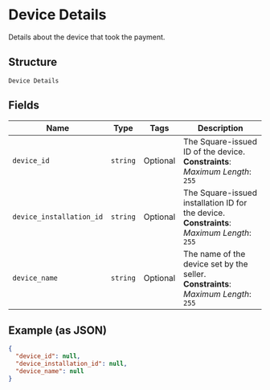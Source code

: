
# Device Details

Details about the device that took the payment.

## Structure

`Device Details`

## Fields

| Name | Type | Tags | Description |
|  --- | --- | --- | --- |
| `device_id` | `string` | Optional | The Square-issued ID of the device.<br>**Constraints**: *Maximum Length*: `255` |
| `device_installation_id` | `string` | Optional | The Square-issued installation ID for the device.<br>**Constraints**: *Maximum Length*: `255` |
| `device_name` | `string` | Optional | The name of the device set by the seller.<br>**Constraints**: *Maximum Length*: `255` |

## Example (as JSON)

```json
{
  "device_id": null,
  "device_installation_id": null,
  "device_name": null
}
```

